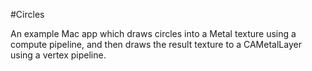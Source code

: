 #Circles

An example Mac app which draws circles into a Metal texture using a compute pipeline, and then draws the result texture to a CAMetalLayer using a vertex pipeline.
 
